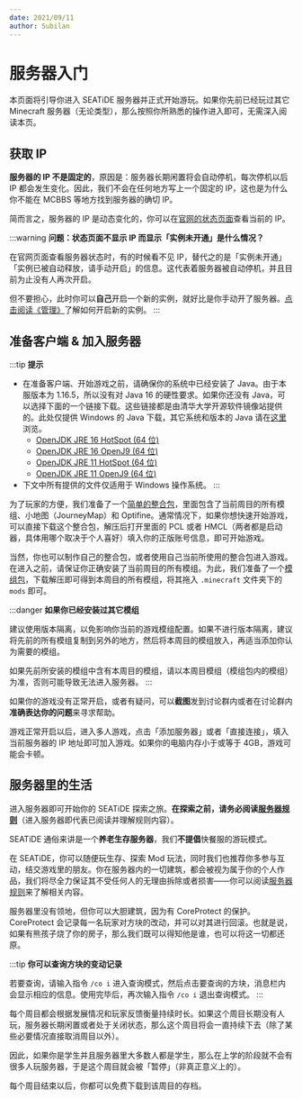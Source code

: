 ```yaml
---
date: 2021/09/11
author: Subilan
---
```


# 服务器入门

本页面将引导你进入 SEATiDE 服务器并正式开始游玩。如果你先前已经玩过其它 Minecraft 服务器（无论类型），那么按照你所熟悉的操作进入即可，无需深入阅读本页。

## 获取 IP

**服务器的 IP 不是固定的**，原因是：服务器长期闲置将会自动停机，每次停机以后 IP 都会发生变化。因此，我们不会在任何地方写上一个固定的 IP，这也是为什么你不能在 MCBBS 等地方找到服务器的确切 IP。

简而言之，服务器的 IP 是动态变化的，你可以在[官网的状态页面](https://seatide.top/status)查看当前的 IP。

:::warning
**问题：状态页面不显示 IP 而显示「实例未开通」是什么情况？**

在官网页面查看服务器状态时，有的时候看不见 IP，替代之的是「实例未开通」「实例已被自动释放，请手动开启」的信息。这代表着服务器被自动停机，并且目前为止没有人再次开启。

但不要担心，此时你可以**自己**开启一个新的实例，就好比是你手动开了服务器。[点击阅读《管理》](../server/manage.md)了解如何开启新的实例。
:::

## 准备客户端 & 加入服务器

:::tip
**提示**

- 在准备客户端、开始游戏之前，请确保你的系统中已经安装了 Java。由于本服版本为 1.16.5，所以没有对 Java 16 的硬性要求。如果你还没有 Java，可以选择下面的一个链接下载。这些链接都是由清华大学开源软件镜像站提供的。此处仅提供 Windows 的 Java 下载，其它系统和版本的 Java 请在[这里](https://mirrors.tuna.tsinghua.edu.cn/AdoptOpenJDK)浏览。
  - [OpenJDK JRE 16 HotSpot (64 位)](https://mirrors.tuna.tsinghua.edu.cn/AdoptOpenJDK/16/jre/x64/windows/OpenJDK16U-jre_x64_windows_hotspot_16.0.1_9.msi)
  - [OpenJDK JRE 16 OpenJ9 (64 位)](https://mirrors.tuna.tsinghua.edu.cn/AdoptOpenJDK/16/jre/x64/windows/ibm-semeru-open-jre_x64_windows_16.0.2_7_openj9-0.27.0.msi)
  - [OpenJDK JRE 11 HotSpot (64 位)](https://mirrors.tuna.tsinghua.edu.cn/AdoptOpenJDK/11/jre/x64/windows/OpenJDK11U-jre_x64_windows_hotspot_11.0.12_7.msi)
  - [OpenJDK JRE 11 OpenJ9 (64 位)](https://mirrors.tuna.tsinghua.edu.cn/AdoptOpenJDK/11/jre/x64/windows/OpenJDK11U-jre_x64_windows_openj9_windowsXL_11.0.10_9_openj9-0.24.0.msi)
- 下文中所有提供的文件仅适用于 Windows 操作系统。
:::

为了玩家的方便，我们准备了一个[简单的整合包](https://fnmdp.oss-cn-beijing.aliyuncs.com/seatide-public/client-simple.7z)，里面包含了当前周目的所有模组、小地图（JourneyMap）和 Optifine。通常情况下，如果你想快速开始游戏，可以直接下载这个整合包，解压后打开里面的 PCL 或者 HMCL（两者都是启动器，具体用哪个取决于个人喜好）填入你的正版账号信息，即可开始游戏。

当然，你也可以制作自己的整合包，或者使用自己当前所使用的整合包进入游戏。在进入之前，请保证你正确安装了当前周目的所有模组。为此，我们准备了一个[模组包](https://fnmdp.oss-cn-beijing.aliyuncs.com/seatide-public/modpack.7z)，下载解压即可得到本周目的所有模组，将其拖入 `.minecraft` 文件夹下的 `mods` 即可。

:::danger
**如果你已经安装过其它模组**

建议使用版本隔离，以免影响你当前的游戏模组配置。如果不进行版本隔离，建议将先前的所有模组复制到另外的地方，然后将本周目的模组放入，再适当添加你认为需要的模组。

如果先前所安装的模组中含有本周目的模组，请以本周目模组（模组包内的模组）为准，否则可能导致无法进入服务器。
:::

如果你的游戏没有正常开启，或者有疑问，可以**截图**发到讨论群内或者在讨论群内**准确表达你的问题**来寻求帮助。

游戏正常开启以后，进入多人游戏，点击「添加服务器」或者「直接连接」，填入当前服务器的 IP 地址即可加入游戏。如果你的电脑内存小于或等于 4GB，游戏可能会卡顿。

## 服务器里的生活

进入服务器即可开始你的 SEATiDE 探索之旅。**在探索之前，请务必阅读[服务器规则](../server/rules.md)**（进入服务器即代表已阅读并理解规则内容）。

SEATiDE 通俗来讲是一个**养老生存服务器**，我们**不提倡**快餐服的游玩模式。

在 SEATiDE，你可以随便玩生存、探索 Mod 玩法，同时我们也推荐你多参与互动，结交游戏里的朋友。你在服务器内的一切建筑，都会被视为属于你的个人作品，我们将尽全力保证其不受任何人的无理由拆除或者损害——你可以阅读[服务器规则](../server/rules.md)来了解相关内容。

服务器里没有领地，但你可以大胆建筑，因为有 CoreProtect 的保护。CoreProtect 会记录每一名玩家对方块的改动，并可以对其进行回滚。也就是说，如果有熊孩子烧了你的房子，那么我们既可以得知他是谁，也可以将这一切都还原。


:::tip
**你可以查询方块的变动记录**

若要查询，请输入指令 `/co i` 进入查询模式，然后点击要查询的方块，消息栏内会显示相应的信息。使用完毕后，再次输入指令 `/co i` 退出查询模式。
:::

每个周目都会根据发展情况和玩家反馈衡量持续时长。如果这个周目长期没有人玩，服务器长期闲置或者处于关闭状态，那么这个周目将会一直持续下去（除了某些必要情况直接取消周目以外）。

因此，如果你是学生并且服务器里大多数人都是学生，那么在上学的阶段就不会有很多人玩服务器，于是这个周目就会被「暂停」（非真正意义上的）。


每个周目结束以后，你都可以免费下载到该周目的存档。
